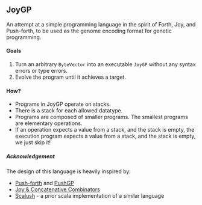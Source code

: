 ## JoyGP

An attempt at a simple programming language in the spirit of Forth, Joy, and
Push-forth, to be used as the genome encoding format for genetic programming.

#### Goals

1.  Turn an arbitrary `ByteVector` into an executable `JoyGP` without any syntax errors or type errors.
2.  Evolve the program until it achieves a target.


#### How?

* Programs in JoyGP operate on stacks. 
* There is a stack for each allowed datatype.
* Programs are composed of smaller programs.  The smallest programs are elementary operations.
* If an operation expects a value from a stack, and the stack is empty, the execution program expects a value from a stack, and the stack is empty, we just skip it!

##### Acknowledgement

The design of this language is heavily inspired by:
* [Push-forth](http://faculty.hampshire.edu/lspector/push.html) and [PushGP](https://lspector.github.io/)
* [Joy & Concatenative Combinators](http://tunes.org/~iepos/joy.html)
* [Scalush](https://github.com/lvilnis/ScalushGP/blob/master/scalushgp.scala) - a prior scala implementation of a similar language
